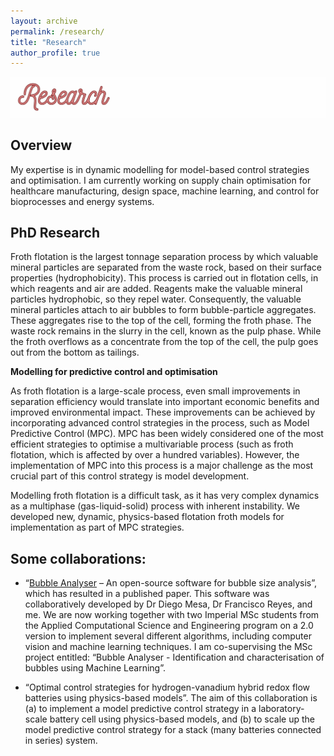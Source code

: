 ```yaml
---
layout: archive
permalink: /research/
title: "Research"
author_profile: true
---
```


![](/_pages/8.png)

## Overview
My expertise is in dynamic modelling for model-based control strategies and optimisation. I am currently working on supply chain optimisation for healthcare manufacturing, design space, machine learning, and control for bioprocesses and energy systems.  

## PhD Research

Froth flotation is the largest tonnage separation process by which valuable mineral particles are separated from the waste rock, based on their surface properties (hydrophobicity). This process is carried out in flotation cells, in which reagents and air are added. Reagents make the valuable mineral particles hydrophobic, so they repel water. Consequently, the valuable mineral particles attach to air bubbles to form bubble-particle aggregates. These aggregates rise to the top of the cell, forming the froth phase. The waste rock remains in the slurry in the cell, known as the pulp phase. While the froth overflows as a concentrate from the top of the cell, the pulp goes out from the bottom as tailings.

**Modelling for predictive control and optimisation**

As froth flotation is a large-scale process, even small improvements in separation efficiency would translate into important economic benefits and improved environmental impact. These improvements can be achieved by incorporating advanced control strategies in the process, such as Model Predictive Control (MPC). MPC has been widely considered one of the most efficient strategies to optimise a multivariable process (such as froth flotation, which is affected by over a hundred variables). However, the implementation of MPC into this process is a major challenge as the most crucial part of this control strategy is model development.

Modelling froth flotation is a difficult task, as it has very complex dynamics as a multiphase (gas-liquid-solid) process with inherent instability. We developed new, dynamic, physics-based flotation froth models for implementation as part of MPC strategies. 


## Some collaborations: 

* “[Bubble Analyser](/software) – An open-source software for bubble size analysis”, which has resulted in a published paper. This software was collaboratively developed by Dr Diego Mesa, Dr Francisco Reyes, and me. We are now working together with two Imperial MSc students from the Applied Computational Science and Engineering program on a 2.0 version to implement several different algorithms, including computer vision and machine learning techniques. I am co-supervising the MSc project entitled: “Bubble Analyser - Identification and characterisation of bubbles using Machine Learning”.

* “Optimal control strategies for hydrogen-vanadium hybrid redox flow batteries using physics-based models”. The aim of this collaboration is (a) to implement a model predictive control strategy in a laboratory-scale battery cell using physics-based models, and (b) to scale up the model predictive control strategy for a stack (many batteries connected in series) system.
